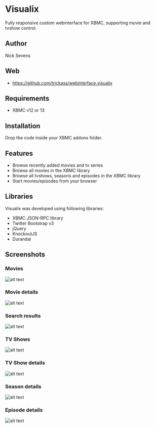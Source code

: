 # Visualix
Fully responsive custom webinterface for XBMC, supporting movie and tvshow control.

## Author
Nick Sevens

## Web
- https://github.com/trickass/webinterface.visualix

## Requirements
- XBMC v12 or 13

## Installation
Drop the code inside your XBMC addons folder.

## Features
- Browse recently added movies and tv series
- Browse all movies in the XBMC library
- Browse all tvshows, seasons and episodes in the XBMC library
- Start movies/episodes from your browser

## Libraries
Visualix was developed using following libraries:

- XBMC JSON-RPC library
- Twitter Bootstrap v3
- jQuery
- KnockoutJS
- Durandal

## Screenshots

### Movies
![alt text](https://raw.github.com/Trickass/webinterface.visualix/master/screenshots/movies.png "Movies")

### Movie details
![alt text](https://raw.github.com/Trickass/webinterface.visualix/master/screenshots/movie-detail.png "Movie details")

### Search results
![alt text](https://raw.github.com/Trickass/webinterface.visualix/master/screenshots/search-results.png "Search results")

### TV Shows
![alt text](https://raw.github.com/Trickass/webinterface.visualix/master/screenshots/tvshows.png "TV Shows")

### TV Show details
![alt text](https://raw.github.com/Trickass/webinterface.visualix/master/screenshots/tvshow-detail.png "TV Show details")

### Season details
![alt text](https://raw.github.com/Trickass/webinterface.visualix/master/screenshots/season-detail.png "Season details")

### Episode details
![alt text](https://raw.github.com/Trickass/webinterface.visualix/master/screenshots/episode-detail.png "Episode details")